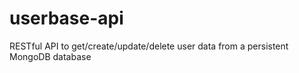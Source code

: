 # userbase-api
 RESTful API to get/create/update/delete user data from a persistent MongoDB database

